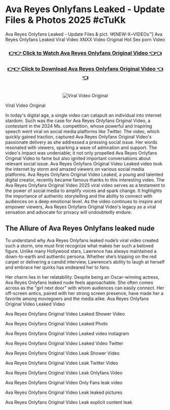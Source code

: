 # Ava Reyes Onlyfans Leaked - Update Files & Photos 2025 #cTuKk

Ava Reyes Onlyfans Leaked - Update Files & pict. !#[NEW-X~VIDEOs™] Ava Reyes Onlyfans Leaked Viral Video XNXX Video Original Hot Sex porn Video
<br>
<div align="center">
<h3><a href="https://links2leaks.com?utm_source=avareyes&utm_medium=gitlong" rel="nofollow">👉👉 Click to Watch Ava Reyes Onlyfans Original Video 👈👈</a></h3>
<h3><a href="https://links2leaks.com?utm_source=avareyes&utm_medium=gitlong" rel="nofollow">👉👉 Click to Download Ava Reyes Onlyfans Original Video 👈👈</a></h3>
<br>
<a href="https://links2leaks.com?utm_source=avareyes&utm_medium=gitlong" rel="nofollow"><img src="https://i.ibb.co/Gkj2r4b/banner.png" alt="Viral Video Original" style="max-width: 100%; display: inline-block;" data-target="animated-image.originalImage"></a>
</div>

Viral Video Original

In today's digital age, a single video can catapult an individual into internet stardom. Such was the case for Ava Reyes Onlyfans Original Video, a contestant in the 2024 Ms. competition, whose powerful and inspiring speech went viral on social media platforms like Twitter.
The video, which quickly gained traction, captured Ava Reyes Onlyfans Original Video's passionate delivery as she addressed a pressing social issue. Her words resonated with viewers, sparking a wave of admiration and support. The video's impact was undeniable; it not only propelled Ava Reyes Onlyfans Original Video to fame but also ignited important conversations about relevant social issue.
Ava Reyes Onlyfans Original Video Leaked video took the internet by storm and amazed viewers on various social media platforms. Ava Reyes Onlyfans Original Video Leaked, a young and talented digital creator, recently became famous thanks to this interesting video.
The Ava Reyes Onlyfans Original Video 2025 viral video serves as a testament to the power of social media to amplify voices and spark change. It highlights the importance of authentic storytelling and the ability to connect with audiences on a deep emotional level. As the video continues to inspire and empower viewers, Ava Reyes Onlyfans Original Video's legacy as a viral sensation and advocate for privacy will undoubtedly endure.

<h2>The Allure of Ava Reyes Onlyfans leaked nude</h2>


To understand why Ava Reyes Onlyfans leaked nude’s viral video created such a storm, one must first recognize what makes her such a beloved figure. Unlike many Hollywood stars, Lawrence has always maintained a down-to-earth and authentic persona. Whether she’s tripping on the red carpet or delivering a candid interview, Lawrence’s ability to laugh at herself and embrace her quirks has endeared her to fans.

Her charm lies in her relatability. Despite being an Oscar-winning actress, Ava Reyes Onlyfans leaked nude feels approachable. She often comes across as the "girl next door" with whom audiences can easily connect. Her off-screen antics, paired with her strong screen presence, have made her a favorite among moviegoers and the media alike.
Ava Reyes Onlyfans Original Video Leaked Video

Ava Reyes Onlyfans Original Video Leaked Shower Video

Ava Reyes Onlyfans Original Video Leaked Photo

Ava Reyes Onlyfans Original Video Leaked video instagram

Ava Reyes Onlyfans Original Video Leaked Video Twitter

Ava Reyes Onlyfans Original Video Leak Shower Video

Ava Reyes Onlyfans Original Video Leak Twitter Video

Ava Reyes Onlyfans Original Video Leak Onlyfans Video

Ava Reyes Onlyfans Original Video Only Fans leak video

Ava Reyes Onlyfans Original Video Leak leaked pictures

Ava Reyes Onlyfans Original Video Leak explicit content leak